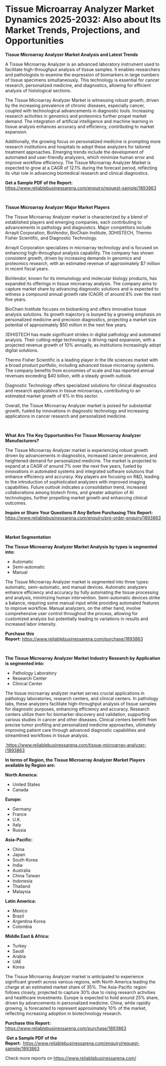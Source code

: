 <p><h1>Tissue Microarray Analyzer Market Dynamics 2025-2032: Also about Its Market Trends, Projections, and Opportunities</h1></p><p><strong>Tissue Microarray Analyzer Market Analysis and Latest Trends</strong></p>
<p><p>A Tissue Microarray Analyzer is an advanced laboratory instrument used to facilitate high-throughput analysis of tissue samples. It enables researchers and pathologists to examine the expression of biomarkers in large numbers of tissue specimens simultaneously. This technology is essential for cancer research, personalized medicine, and diagnostics, allowing for efficient analysis of histological sections.</p><p>The Tissue Microarray Analyzer Market is witnessing robust growth, driven by the increasing prevalence of chronic diseases, especially cancer, coupled with technological advancements in diagnostic tools. Increasing research activities in genomics and proteomics further propel market demand. The integration of artificial intelligence and machine learning in tissue analysis enhances accuracy and efficiency, contributing to market expansion. </p><p>Additionally, the growing focus on personalized medicine is prompting more research institutions and hospitals to adopt these analyzers for tailored treatment approaches. Emerging trends include the development of automated and user-friendly analyzers, which minimize human error and improve workflow efficiency. The Tissue Microarray Analyzer Market is expected to grow at a CAGR of 12.1% during the forecast period, reflecting its vital role in advancing biomedical research and clinical diagnostics.</p></p>
<p><strong>Get a Sample PDF of the Report:&nbsp;</strong> <a href="https://www.reliablebusinessarena.com/enquiry/request-sample/1893863?utm_campaign=2998&utm_medium=2&utm_source=Github&utm_content=ia&utm_term=05032025&utm_id=tissue-microarray-analyzer">https://www.reliablebusinessarena.com/enquiry/request-sample/1893863</a></p>
<p>&nbsp;</p>
<p><strong>Tissue Microarray Analyzer Major Market Players</strong></p>
<p><p>The Tissue Microarray Analyzer market is characterized by a blend of established players and emerging companies, each contributing to advancements in pathology and diagnostics. Major competitors include Arrayit Corporation, BioVendor, BioChain Institute, 3DHISTECH, Thermo Fisher Scientific, and Diagnostic Technology.</p><p>Arrayit Corporation specializes in microarray technology and is focused on enhancing high-throughput analysis capability. The company has shown consistent growth, driven by increasing demands in genomics and proteomics research, with an estimated revenue of approximately $7 million in recent fiscal years.</p><p>BioVendor, known for its immunology and molecular biology products, has expanded its offerings in tissue microarray analysis. The company aims to capture market share by advancing diagnostic solutions and is expected to witness a compound annual growth rate (CAGR) of around 8% over the next five years.</p><p>BioChain Institute focuses on biobanking and offers innovative tissue analysis solutions. Its growth trajectory is buoyed by a growing emphasis on personalized medicine and precision diagnostics, projecting a market size potential of approximately $50 million in the next few years.</p><p>3DHISTECH has made significant strides in digital pathology and automated analysis. Their cutting-edge technology is driving rapid expansion, with a projected revenue growth of 10% annually, as institutions increasingly adopt digital solutions.</p><p>Thermo Fisher Scientific is a leading player in the life sciences market with a broad product portfolio, including advanced tissue microarray systems. The company benefits from economies of scale and has reported annual revenues exceeding $40 billion, with a steady growth outlook.</p><p>Diagnostic Technology offers specialized solutions for clinical diagnostics and research applications in tissue microarrays, contributing to an estimated market growth of 6% in this sector.</p><p>Overall, the Tissue Microarray Analyzer market is poised for substantial growth, fueled by innovations in diagnostic technology and increasing applications in cancer research and personalized medicine.</p></p>
<p>&nbsp;</p>
<p><strong>What Are The Key Opportunities For Tissue Microarray Analyzer Manufacturers?</strong></p>
<p><p>The Tissue Microarray Analyzer market is experiencing robust growth driven by advancements in diagnostics, increased cancer prevalence, and heightened demand for personalized medicine. The market is projected to expand at a CAGR of around 7% over the next five years, fueled by innovations in automated systems and integrated software solutions that enhance efficiency and accuracy. Key players are focusing on R&D, leading to the introduction of sophisticated analyzers with improved imaging capabilities. Future outlook indicates a consolidation trend, increased collaborations among biotech firms, and greater adoption of AI technologies, further propelling market growth and enhancing clinical outcomes.</p></p>
<p><strong>Inquire or Share Your Questions If Any Before Purchasing This Report:</strong> <a href="https://www.reliablebusinessarena.com/enquiry/pre-order-enquiry/1893863?utm_campaign=2998&utm_medium=2&utm_source=Github&utm_content=ia&utm_term=05032025&utm_id=tissue-microarray-analyzer">https://www.reliablebusinessarena.com/enquiry/pre-order-enquiry/1893863</a></p>
<p>&nbsp;</p>
<p><strong>Market Segmentation</strong></p>
<p><strong>The Tissue Microarray Analyzer Market Analysis by types is segmented into:</strong></p>
<p><ul><li>Automatic</li><li>Semi-automatic</li><li>Manual</li></ul></p>
<p><p>The Tissue Microarray Analyzer market is segmented into three types: automatic, semi-automatic, and manual devices. Automatic analyzers enhance efficiency and accuracy by fully automating the tissue processing and analysis, minimizing human intervention. Semi-automatic devices strike a balance, requiring some manual input while providing automated features to improve workflow. Manual analyzers, on the other hand, involve comprehensive user control throughout the process, allowing for customized analysis but potentially leading to variations in results and increased labor intensity.</p></p>
<p><strong>Purchase this Report:&nbsp;</strong><a href="https://www.reliablebusinessarena.com/purchase/1893863?utm_campaign=2998&utm_medium=2&utm_source=Github&utm_content=ia&utm_term=05032025&utm_id=tissue-microarray-analyzer">https://www.reliablebusinessarena.com/purchase/1893863</a></p>
<p>&nbsp;</p>
<p><strong>The Tissue Microarray Analyzer Market Industry Research by Application is segmented into:</strong></p>
<p><ul><li>Pathology Laboratory</li><li>Research Center</li><li>Clinical Center</li></ul></p>
<p><p>The tissue microarray analyzer market serves crucial applications in pathology laboratories, research centers, and clinical centers. In pathology labs, these analyzers facilitate high-throughput analysis of tissue samples for diagnostic purposes, enhancing efficiency and accuracy. Research centers utilize them for biomarker discovery and validation, supporting various studies in cancer and other diseases. Clinical centers benefit from precise tumor profiling and personalized medicine approaches, ultimately improving patient care through advanced diagnostic capabilities and streamlined workflows in tissue analysis.</p></p>
<p><a href="https://www.reliablebusinessarena.com/tissue-microarray-analyzer-r1893863?utm_campaign=2998&utm_medium=2&utm_source=Github&utm_content=ia&utm_term=05032025&utm_id=tissue-microarray-analyzer">&nbsp;https://www.reliablebusinessarena.com/tissue-microarray-analyzer-r1893863</a></p>
<p><strong>In terms of Region, the Tissue Microarray Analyzer Market Players available by Region are:</strong></p>
<p>
    <p> <strong> North America: </strong>
        <ul>
            <li>United States</li>
            <li>Canada</li>
        </ul>
        </p> 
    <p> <strong> Europe: </strong>
        <ul>
            <li>Germany</li>
            <li>France</li>
            <li>U.K.</li>
            <li>Italy</li>
            <li>Russia</li>
        </ul>
        </p> 
    <p> <strong> Asia-Pacific: </strong>
        <ul>
            <li>China</li>
            <li>Japan</li>
            <li>South Korea</li>
            <li>India</li>
            <li>Australia</li>
            <li>China Taiwan</li>
            <li>Indonesia</li>
            <li>Thailand</li>
            <li>Malaysia</li>
        </ul>
        </p> 
    <p> <strong> Latin America: </strong>
        <ul>
            <li>Mexico</li>
            <li>Brazil</li>
            <li>Argentina Korea</li>
            <li>Colombia</li>
        </ul>
        </p> 
    <p> <strong> Middle East & Africa: </strong>
        <ul>
            <li>Turkey</li>
            <li>Saudi</li>
            <li>Arabia</li>
            <li>UAE</li>
            <li>Korea</li>
        </ul>
    </p>
    </p>
<p><p>The Tissue Microarray Analyzer market is anticipated to experience significant growth across various regions, with North America leading the charge at an estimated market share of 35%. The Asia-Pacific region follows closely, projected to capture 30% due to rising research activities and healthcare investments. Europe is expected to hold around 25% share, driven by advancements in personalized medicine. China, while rapidly growing, is forecasted to represent approximately 10% of the market, reflecting increasing adoption in biotechnology research.</p></p>
<p><strong>Purchase this Report: </strong><a href="https://www.reliablebusinessarena.com/purchase/1893863?utm_campaign=2998&utm_medium=2&utm_source=Github&utm_content=ia&utm_term=05032025&utm_id=tissue-microarray-analyzer">https://www.reliablebusinessarena.com/purchase/1893863</a></p>
<p>&nbsp;<strong>Get a Sample PDF of the Report:&nbsp;&nbsp;</strong><a href="https://www.reliablebusinessarena.com/enquiry/request-sample/1893863?utm_campaign=2998&utm_medium=2&utm_source=Github&utm_content=ia&utm_term=05032025&utm_id=tissue-microarray-analyzer">https://www.reliablebusinessarena.com/enquiry/request-sample/1893863</a></p>
<p><strong></strong></p>
<p>Check more reports on <a href="https://www.reliablebusinessarena.com/?utm_campaign=2998&utm_medium=2&utm_source=Github&utm_content=ia&utm_term=05032025&utm_id=tissue-microarray-analyzer">https://www.reliablebusinessarena.com/</a></p>